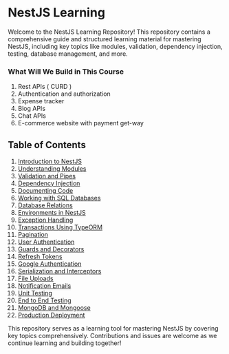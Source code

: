 # NestJS Learning

Welcome to the NestJS Learning Repository! This repository contains a comprehensive guide and structured learning material for mastering NestJS, including key topics like modules, validation, dependency injection, testing, database management, and more.

### What Will We Build in This Course
1. Rest APIs ( CURD )
2. Authentication and authorization
3. Expense tracker 
4. Blog APIs
5. Chat APIs
6. E-commerce website with payment get-way

## Table of Contents

1. [Introduction to NestJS](https://github.com/NadirBakhsh/nestjs-learn-zero-to-hero/tree/step-01-Introduction-to-NestJS)
2. [Understanding Modules](https://github.com/NadirBakhsh/nestjs-learn-zero-to-hero/tree/step-02-Understanding-Modules)
3. [Validation and Pipes](https://github.com/NadirBakhsh/nestjs-learn-zero-to-hero/tree/step-03-Validation-and-Pipes)
4. [Dependency Injection](https://github.com/NadirBakhsh/nestjs-learn-zero-to-hero/tree/step-04-Dependency-Injection)
5. [Documenting Code](https://github.com/NadirBakhsh/nestjs-learn-zero-to-hero/tree/step-05-Documenting-Code)
6. [Working with SQL Databases](https://github.com/NadirBakhsh/nestjs-learn-zero-to-hero/tree/step-06-Working-with-SQL-Databases)
7. [Database Relations](https://github.com/NadirBakhsh/nestjs-learn-zero-to-hero/tree/step-07-Database-Relations)
8. [Environments in NestJS](https://github.com/NadirBakhsh/nestjs-learn-zero-to-hero/tree/step-08-Environments-in-NestJS)
9. [Exception Handling](https://github.com/NadirBakhsh/nestjs-learn-zero-to-hero/tree/step-09-Exception-Handling)
10. [Transactions Using TypeORM](https://github.com/NadirBakhsh/nestjs-learn-zero-to-hero/tree/step-10-Transactions-Using-TypeORM)
11. [Pagination](https://github.com/NadirBakhsh/nestjs-learn-zero-to-hero/tree/step-11-Pagination)
12. [User Authentication](https://github.com/NadirBakhsh/nestjs-learn-zero-to-hero/tree/step-12-User-Authentication)
13. [Guards and Decorators](https://github.com/NadirBakhsh/nestjs-learn-zero-to-hero/tree/step-13-Guards-and-Decorators)
14. [Refresh Tokens](https://github.com/NadirBakhsh/nestjs-learn-zero-to-hero/tree/step-14-Refresh-Tokens)
15. [Google Authentication](https://github.com/NadirBakhsh/nestjs-learn-zero-to-hero/tree/step-15-Google-Authentication)
16. [Serialization and Interceptors](https://github.com/NadirBakhsh/nestjs-learn-zero-to-hero/tree/step-16-Serialization-and-Interceptors)
17. [File Uploads](https://github.com/NadirBakhsh/nestjs-learn-zero-to-hero/tree/step-17-File-Uploads)
18. [Notification Emails](https://github.com/NadirBakhsh/nestjs-learn-zero-to-hero/tree/step-18-Notification-Emails)
19. [Unit Testing](https://github.com/NadirBakhsh/nestjs-learn-zero-to-hero/tree/step-19-Unit-Testing)
20. [End to End Testing](https://github.com/NadirBakhsh/nestjs-learn-zero-to-hero/tree/step-20-End-to-End-Testing)
21. [MongoDB and Mongoose](https://github.com/NadirBakhsh/nestjs-learn-zero-to-hero/tree/step-21-MongoDB-and-Mongoose)
22. [Production Deployment](https://github.com/NadirBakhsh/nestjs-learn-zero-to-hero/tree/step-22-Production-Deployment)

This repository serves as a learning tool for mastering NestJS by covering key topics comprehensively. Contributions and issues are welcome as we continue learning and building together!
